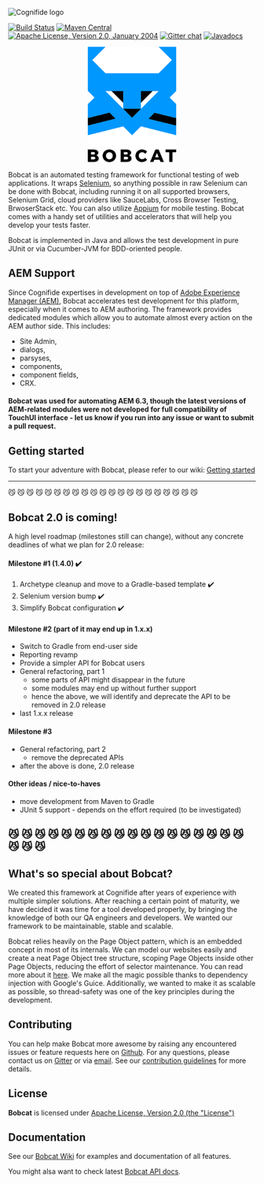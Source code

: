 ![Cognifide logo](http://cognifide.github.io/images/cognifide-logo.png)

[![Build Status](https://travis-ci.org/Cognifide/bobcat.svg?branch=master)](https://travis-ci.org/Cognifide/bobcat)
[![Maven Central](https://img.shields.io/maven-central/v/com.cognifide.qa.bb/bobcat.svg?label=Maven%20Central)](http://search.maven.org/#search%7Cga%7C1%7Cg%3A%22com.cognifide.qa.bb%22%20AND%20a%3A%22bobcat%22)
[![Apache License, Version 2.0, January 2004](https://img.shields.io/github/license/cognifide/bobcat.svg?label=License)](http://www.apache.org/licenses/)
[![Gitter chat](https://badges.gitter.im/bobcat-framework/Lobby.png)](https://gitter.im/bobcat-framework/Lobby)
[![Javadocs](http://www.javadoc.io/badge/com.cognifide.qa.bb/bb-core.svg)](http://www.javadoc.io/doc/com.cognifide.qa.bb/bb-core)

<p align="center">
  <img src="assets/bobcat-logo-caption-180x180.png" alt="Bobcat Logo"/>
</p>

Bobcat is an automated testing framework for functional testing of web applications. It wraps [Selenium](https://github.com/SeleniumHQ/selenium), so anything possible in raw Selenium can be done with Bobcat, including running it on all supported browsers, Selenium Grid, cloud providers like SauceLabs, Cross Browser Testing, BrwoserStack etc. You can also utilize [Appium](http://appium.io/) for mobile testing. Bobcat comes with a handy set of utilities and accelerators that will help you develop your tests faster.

Bobcat is implemented in Java and allows the test development in pure JUnit or via Cucumber-JVM for BDD-oriented people.

## AEM Support

Since Cognifide expertises in development on top of [Adobe Experience Manager (AEM)](https://www.adobe.com/marketing-cloud/experience-manager.html), Bobcat accelerates test development for this platform, especially when it comes to AEM authoring. The framework provides dedicated modules which allow you to automate almost every action on the AEM author side. This includes:
- Site Admin,
- dialogs,
- parsyses,
- components,
- component fields,
- CRX.

#### Bobcat was used for automating AEM 6.3, though the latest versions of AEM-related modules were not developed for full compatibility of TouchUI interface - let us know if you run into any issue or want to submit a pull request.

## Getting started

To start your adventure with Bobcat, please refer to our wiki: [Getting started](https://github.com/Cognifide/bobcat/wiki/Getting-Started)

---
:smirk_cat: :smirk_cat: :smirk_cat: :smirk_cat: :smirk_cat: :smirk_cat: :smirk_cat: :smirk_cat: :smirk_cat: :smirk_cat: :smirk_cat: :smirk_cat: :smirk_cat: :smirk_cat: :smirk_cat: :smirk_cat: :smirk_cat: :smirk_cat: :smirk_cat: :smirk_cat: :smirk_cat:
## Bobcat 2.0 is coming!

A high level roadmap (milestones still can change), without any concrete deadlines of what we plan for 2.0 release:

#### Milestone #1 (1.4.0) :heavy_check_mark:
1. Archetype cleanup and move to a Gradle-based template :heavy_check_mark:
2. Selenium version bump :heavy_check_mark:
3. Simplify Bobcat configuration :heavy_check_mark:

#### Milestone #2 (part of it may end up in 1.x.x)
- Switch to Gradle from end-user side
- Reporting revamp
- Provide a simpler API for Bobcat users
- General refactoring, part 1
    - some parts of API might disappear in the future
    - some modules may end up without further support
    - hence the above, we will identify and deprecate the API to be removed in 2.0 release
- last 1.x.x release

#### Milestone #3
- General refactoring, part 2
    - remove the deprecated APIs
- after the above is done, 2.0 release

#### Other ideas / nice-to-haves
- move development from Maven to Gradle
- JUnit 5 support - depends on the effort required (to be investigated)

:smirk_cat: :smirk_cat: :smirk_cat: :smirk_cat: :smirk_cat: :smirk_cat: :smirk_cat: :smirk_cat: :smirk_cat: :smirk_cat: :smirk_cat: :smirk_cat: :smirk_cat: :smirk_cat: :smirk_cat: :smirk_cat: :smirk_cat: :smirk_cat: :smirk_cat: :smirk_cat: :smirk_cat:
---

## What's so special about Bobcat?

We created this framework at Cognifide after years of experience with multiple simpler solutions. After reaching a certain point of maturity, we have decided it was time for a tool developed properly, by bringing the knowledge of both our QA engineers and developers. We wanted our framework to be maintainable, stable and scalable.

Bobcat relies heavily on the Page Object pattern, which is an embedded concept in most of its internals. We can model our websites easily and create a neat Page Object tree structure, scoping Page Objects inside other Page Objects, reducing the effort of selector maintenance. You can read more about it [here](https://github.com/Cognifide/bobcat/wiki/PageObject). We make all the magic possible thanks to dependency injection with Google's Guice. Additionally, we wanted to make it as scalable as possible, so thread-safety was one of the key principles during the development.

## Contributing

You can help make Bobcat more awesome by raising any encountered issues or feature requests here on [Github](https://github.com/Cognifide/bobcat/issues). For any questions, please contact us on [Gitter](https://gitter.im/bobcat-framework/Lobby) or via [email](mailto:bobcat@cognifide.com). See our [contribution guidelines](https://github.com/Cognifide/bobcat/blob/master/CONTRIBUTING.md) for more details.

## License

**Bobcat** is licensed under [Apache License, Version 2.0 (the "License")](https://www.apache.org/licenses/LICENSE-2.0.txt)

## Documentation
See our [Bobcat Wiki](https://github.com/Cognifide/bobcat/wiki) for examples and documentation of all features.

You might alsa want to check latest [Bobcat API docs](https://cognifide.github.io/bobcat/apidocs/1-3-0/).
 
